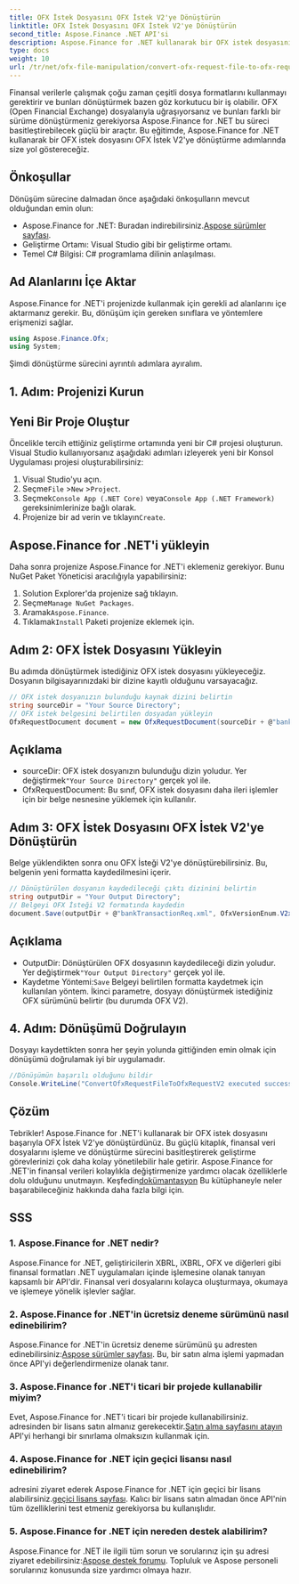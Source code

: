 ```yaml
---
title: OFX İstek Dosyasını OFX İstek V2'ye Dönüştürün
linktitle: OFX İstek Dosyasını OFX İstek V2'ye Dönüştürün
second_title: Aspose.Finance .NET API'si
description: Aspose.Finance for .NET kullanarak bir OFX istek dosyasını OFX İstek V2'ye nasıl dönüştüreceğinizi öğrenin. Ayrıntılı talimatlar ve kod örnekleri içeren adım adım kılavuz.
type: docs
weight: 10
url: /tr/net/ofx-file-manipulation/convert-ofx-request-file-to-ofx-request-v2/
---
```

Finansal verilerle çalışmak çoğu zaman çeşitli dosya formatlarını kullanmayı gerektirir ve bunları dönüştürmek bazen göz korkutucu bir iş olabilir. OFX (Open Financial Exchange) dosyalarıyla uğraşıyorsanız ve bunları farklı bir sürüme dönüştürmeniz gerekiyorsa Aspose.Finance for .NET bu süreci basitleştirebilecek güçlü bir araçtır. Bu eğitimde, Aspose.Finance for .NET kullanarak bir OFX istek dosyasını OFX İstek V2'ye dönüştürme adımlarında size yol göstereceğiz. 
## Önkoşullar
Dönüşüm sürecine dalmadan önce aşağıdaki önkoşulların mevcut olduğundan emin olun:
-  Aspose.Finance for .NET: Buradan indirebilirsiniz.[Aspose sürümler sayfası](https://releases.aspose.com/finance/net/).
- Geliştirme Ortamı: Visual Studio gibi bir geliştirme ortamı.
- Temel C# Bilgisi: C# programlama dilinin anlaşılması.
## Ad Alanlarını İçe Aktar
Aspose.Finance for .NET'i projenizde kullanmak için gerekli ad alanlarını içe aktarmanız gerekir. Bu, dönüşüm için gereken sınıflara ve yöntemlere erişmenizi sağlar.
```csharp
using Aspose.Finance.Ofx;
using System;
```
Şimdi dönüştürme sürecini ayrıntılı adımlara ayıralım.
## 1. Adım: Projenizi Kurun
## Yeni Bir Proje Oluştur
Öncelikle tercih ettiğiniz geliştirme ortamında yeni bir C# projesi oluşturun. Visual Studio kullanıyorsanız aşağıdaki adımları izleyerek yeni bir Konsol Uygulaması projesi oluşturabilirsiniz:
1. Visual Studio'yu açın.
2.  Seçme`File` >`New` >`Project`.
3.  Seçmek`Console App (.NET Core)` veya`Console App (.NET Framework)` gereksinimlerinize bağlı olarak.
4.  Projenize bir ad verin ve tıklayın`Create`.
## Aspose.Finance for .NET'i yükleyin
Daha sonra projenize Aspose.Finance for .NET'i eklemeniz gerekiyor. Bunu NuGet Paket Yöneticisi aracılığıyla yapabilirsiniz:
1. Solution Explorer'da projenize sağ tıklayın.
2.  Seçme`Manage NuGet Packages`.
3.  Aramak`Aspose.Finance`.
4.  Tıklamak`Install` Paketi projenize eklemek için.
## Adım 2: OFX İstek Dosyasını Yükleyin
Bu adımda dönüştürmek istediğiniz OFX istek dosyasını yükleyeceğiz. Dosyanın bilgisayarınızdaki bir dizine kayıtlı olduğunu varsayacağız.
```csharp
// OFX istek dosyanızın bulunduğu kaynak dizini belirtin
string sourceDir = "Your Source Directory";
// OFX istek belgesini belirtilen dosyadan yükleyin
OfxRequestDocument document = new OfxRequestDocument(sourceDir + @"bankTransactionReq.sgml");
```
## Açıklama
- sourceDir: OFX istek dosyanızın bulunduğu dizin yoludur. Yer değiştirmek`"Your Source Directory"` gerçek yol ile.
- OfxRequestDocument: Bu sınıf, OFX istek dosyasını daha ileri işlemler için bir belge nesnesine yüklemek için kullanılır.
## Adım 3: OFX İstek Dosyasını OFX İstek V2'ye Dönüştürün
Belge yüklendikten sonra onu OFX İsteği V2'ye dönüştürebilirsiniz. Bu, belgenin yeni formatta kaydedilmesini içerir.
```csharp
// Dönüştürülen dosyanın kaydedileceği çıktı dizinini belirtin
string outputDir = "Your Output Directory";
// Belgeyi OFX İsteği V2 formatında kaydedin
document.Save(outputDir + @"bankTransactionReq.xml", OfxVersionEnum.V2x);
```
## Açıklama
-  OutputDir: Dönüştürülen OFX dosyasının kaydedileceği dizin yoludur. Yer değiştirmek`"Your Output Directory"` gerçek yol ile.
-  Kaydetme Yöntemi:`Save` Belgeyi belirtilen formatta kaydetmek için kullanılan yöntem. İkinci parametre, dosyayı dönüştürmek istediğiniz OFX sürümünü belirtir (bu durumda OFX V2).
## 4. Adım: Dönüşümü Doğrulayın
Dosyayı kaydettikten sonra her şeyin yolunda gittiğinden emin olmak için dönüşümü doğrulamak iyi bir uygulamadır.
```csharp
//Dönüşümün başarılı olduğunu bildir
Console.WriteLine("ConvertOfxRequestFileToOfxRequestV2 executed successfully.");
```
## Çözüm
 Tebrikler! Aspose.Finance for .NET'i kullanarak bir OFX istek dosyasını başarıyla OFX İstek V2'ye dönüştürdünüz. Bu güçlü kitaplık, finansal veri dosyalarını işleme ve dönüştürme sürecini basitleştirerek geliştirme görevlerinizi çok daha kolay yönetilebilir hale getirir. Aspose.Finance for .NET'in finansal verileri kolaylıkla değiştirmenize yardımcı olacak özelliklerle dolu olduğunu unutmayın. Keşfedin[dokümantasyon](https://reference.aspose.com/finance/net/) Bu kütüphaneyle neler başarabileceğiniz hakkında daha fazla bilgi için.
## SSS
### 1. Aspose.Finance for .NET nedir?
Aspose.Finance for .NET, geliştiricilerin XBRL, iXBRL, OFX ve diğerleri gibi finansal formatları .NET uygulamaları içinde işlemesine olanak tanıyan kapsamlı bir API'dir. Finansal veri dosyalarını kolayca oluşturmaya, okumaya ve işlemeye yönelik işlevler sağlar.
### 2. Aspose.Finance for .NET'in ücretsiz deneme sürümünü nasıl edinebilirim?
 Aspose.Finance for .NET'in ücretsiz deneme sürümünü şu adresten edinebilirsiniz:[Aspose sürümler sayfası](https://releases.aspose.com/). Bu, bir satın alma işlemi yapmadan önce API'yi değerlendirmenize olanak tanır.
### 3. Aspose.Finance for .NET'i ticari bir projede kullanabilir miyim?
 Evet, Aspose.Finance for .NET'i ticari bir projede kullanabilirsiniz. adresinden bir lisans satın almanız gerekecektir.[Satın alma sayfasını atayın](https://purchase.aspose.com/buy) API'yi herhangi bir sınırlama olmaksızın kullanmak için.
### 4. Aspose.Finance for .NET için geçici lisansı nasıl edinebilirim?
 adresini ziyaret ederek Aspose.Finance for .NET için geçici bir lisans alabilirsiniz.[geçici lisans sayfası](https://purchase.aspose.com/temporary-license/). Kalıcı bir lisans satın almadan önce API'nin tüm özelliklerini test etmeniz gerekiyorsa bu kullanışlıdır.
### 5. Aspose.Finance for .NET için nereden destek alabilirim?
 Aspose.Finance for .NET ile ilgili tüm sorun ve sorularınız için şu adresi ziyaret edebilirsiniz:[Aspose destek forumu](https://forum.aspose.com/c/finance/43). Topluluk ve Aspose personeli sorularınız konusunda size yardımcı olmaya hazır.